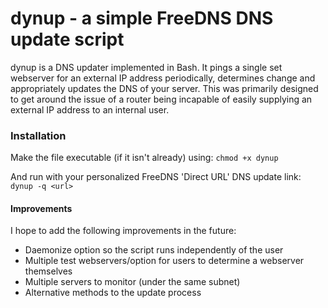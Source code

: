 # dynup - a simple FreeDNS DNS update script

dynup is a DNS updater implemented in Bash. It pings a single set webserver for an external IP address periodically, determines change and appropriately updates the DNS of your server. This was primarily designed to get around the issue of a router being incapable of easily supplying an external IP address to an internal user. 

### Installation
Make the file executable (if it isn't already) using:
`chmod +x dynup`

And run with your personalized FreeDNS 'Direct URL' DNS update link:
`dynup -q <url>`

#### Improvements
I hope to add the following improvements in the future:

  - Daemonize option so the script runs independently of the user
  - Multiple test webservers/option for users to determine a webserver themselves
  - Multiple servers to monitor (under the same subnet)
  - Alternative methods to the update process
 
